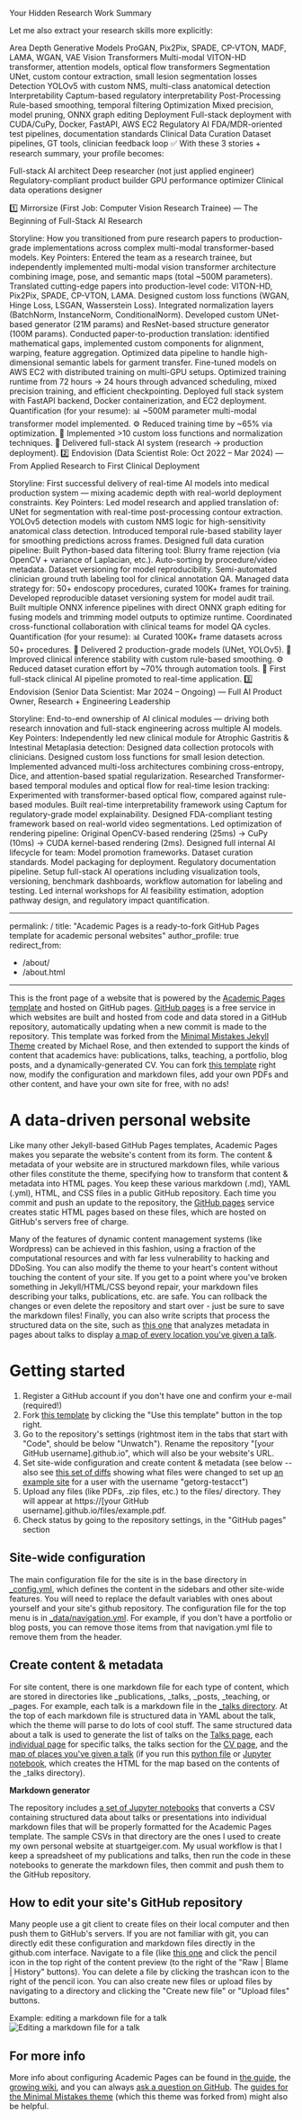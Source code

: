 Your Hidden Research Work Summary

Let me also extract your research skills more explicitly:

Area	Depth
Generative Models	ProGAN, Pix2Pix, SPADE, CP-VTON, MADF, LAMA, WGAN, VAE
Vision Transformers	Multi-modal VITON-HD transformer, attention models, optical flow transformers
Segmentation	UNet, custom contour extraction, small lesion segmentation losses
Detection	YOLOv5 with custom NMS, multi-class anatomical detection
Interpretability	Captum-based regulatory interpretability
Post-Processing	Rule-based smoothing, temporal filtering
Optimization	Mixed precision, model pruning, ONNX graph editing
Deployment	Full-stack deployment with CUDA/CuPy, Docker, FastAPI, AWS EC2
Regulatory AI	FDA/MDR-oriented test pipelines, documentation standards
Clinical Data Curation	Dataset pipelines, GT tools, clinician feedback loop
✅ With these 3 stories + research summary, your profile becomes:

Full-stack AI architect
Deep researcher (not just applied engineer)
Regulatory-compliant product builder
GPU performance optimizer
Clinical data operations designer



1️⃣ Mirrorsize (First Job: Computer Vision Research Trainee) — The Beginning of Full-Stack AI Research

Storyline:
How you transitioned from pure research papers to production-grade implementations across complex multi-modal transformer-based models.
Key Pointers:
Entered the team as a research trainee, but independently implemented multi-modal vision transformer architecture combining image, pose, and semantic maps (total ~500M parameters).
Translated cutting-edge papers into production-level code:
VITON-HD, Pix2Pix, SPADE, CP-VTON, LAMA.
Designed custom loss functions (WGAN, Hinge Loss, LSGAN, Wasserstein Loss).
Integrated normalization layers (BatchNorm, InstanceNorm, ConditionalNorm).
Developed custom UNet-based generator (21M params) and ResNet-based structure generator (100M params).
Conducted paper-to-production translation: identified mathematical gaps, implemented custom components for alignment, warping, feature aggregation.
Optimized data pipeline to handle high-dimensional semantic labels for garment transfer.
Fine-tuned models on AWS EC2 with distributed training on multi-GPU setups.
Optimized training runtime from 72 hours → 24 hours through advanced scheduling, mixed precision training, and efficient checkpointing.
Deployed full stack system with FastAPI backend, Docker containerization, and EC2 deployment.
Quantification (for your resume):
📊 ~500M parameter multi-modal transformer model implemented.
⚙️ Reduced training time by ~65% via optimization.
🔬 Implemented >10 custom loss functions and normalization techniques.
🚀 Delivered full-stack AI system (research → production deployment).
2️⃣ Endovision (Data Scientist Role: Oct 2022 – Mar 2024) — From Applied Research to First Clinical Deployment

Storyline:
First successful delivery of real-time AI models into medical production system — mixing academic depth with real-world deployment constraints.
Key Pointers:
Led model research and applied translation of:
UNet for segmentation with real-time post-processing contour extraction.
YOLOv5 detection models with custom NMS logic for high-sensitivity anatomical class detection.
Introduced temporal rule-based stability layer for smoothing predictions across frames.
Designed full data curation pipeline:
Built Python-based data filtering tool:
Blurry frame rejection (via OpenCV + variance of Laplacian, etc.).
Auto-sorting by procedure/video metadata.
Dataset versioning for model reproducibility.
Semi-automated clinician ground truth labeling tool for clinical annotation QA.
Managed data strategy for:
50+ endoscopy procedures, curated 100K+ frames for training.
Developed reproducible dataset versioning system for model audit trail.
Built multiple ONNX inference pipelines with direct ONNX graph editing for fusing models and trimming model outputs to optimize runtime.
Coordinated cross-functional collaboration with clinical teams for model QA cycles.
Quantification (for your resume):
📊 Curated 100K+ frame datasets across 50+ procedures.
🧪 Delivered 2 production-grade models (UNet, YOLOv5).
🚀 Improved clinical inference stability with custom rule-based smoothing.
⚙️ Reduced dataset curation effort by ~70% through automation tools.
🔬 First full-stack clinical AI pipeline promoted to real-time application.
3️⃣ Endovision (Senior Data Scientist: Mar 2024 – Ongoing) — Full AI Product Owner, Research + Engineering Leadership

Storyline:
End-to-end ownership of AI clinical modules — driving both research innovation and full-stack engineering across multiple AI models.
Key Pointers:
Independently led new clinical module for Atrophic Gastritis & Intestinal Metaplasia detection:
Designed data collection protocols with clinicians.
Designed custom loss functions for small lesion detection.
Implemented advanced multi-loss architectures combining cross-entropy, Dice, and attention-based spatial regularization.
Researched Transformer-based temporal modules and optical flow for real-time lesion tracking:
Experimented with transformer-based optical flow, compared against rule-based modules.
Built real-time interpretability framework using Captum for regulatory-grade model explainability.
Designed FDA-compliant testing framework based on real-world video segmentations.
Led optimization of rendering pipeline:
Original OpenCV-based rendering (25ms) → CuPy (10ms) → CUDA kernel-based rendering (2ms).
Designed full internal AI lifecycle for team:
Model promotion frameworks.
Dataset curation standards.
Model packaging for deployment.
Regulatory documentation pipeline.
Setup full-stack AI operations including visualization tools, versioning, benchmark dashboards, workflow automation for labeling and testing.
Led internal workshops for AI feasibility estimation, adoption pathway design, and regulatory impact quantification.


---
permalink: /
title: "Academic Pages is a ready-to-fork GitHub Pages template for academic personal websites"
author_profile: true
redirect_from: 
  - /about/
  - /about.html
---

This is the front page of a website that is powered by the [Academic Pages template](https://github.com/academicpages/academicpages.github.io) and hosted on GitHub pages. [GitHub pages](https://pages.github.com) is a free service in which websites are built and hosted from code and data stored in a GitHub repository, automatically updating when a new commit is made to the repository. This template was forked from the [Minimal Mistakes Jekyll Theme](https://mmistakes.github.io/minimal-mistakes/) created by Michael Rose, and then extended to support the kinds of content that academics have: publications, talks, teaching, a portfolio, blog posts, and a dynamically-generated CV. You can fork [this template](https://github.com/academicpages/academicpages.github.io) right now, modify the configuration and markdown files, add your own PDFs and other content, and have your own site for free, with no ads!

A data-driven personal website
======
Like many other Jekyll-based GitHub Pages templates, Academic Pages makes you separate the website's content from its form. The content & metadata of your website are in structured markdown files, while various other files constitute the theme, specifying how to transform that content & metadata into HTML pages. You keep these various markdown (.md), YAML (.yml), HTML, and CSS files in a public GitHub repository. Each time you commit and push an update to the repository, the [GitHub pages](https://pages.github.com/) service creates static HTML pages based on these files, which are hosted on GitHub's servers free of charge.

Many of the features of dynamic content management systems (like Wordpress) can be achieved in this fashion, using a fraction of the computational resources and with far less vulnerability to hacking and DDoSing. You can also modify the theme to your heart's content without touching the content of your site. If you get to a point where you've broken something in Jekyll/HTML/CSS beyond repair, your markdown files describing your talks, publications, etc. are safe. You can rollback the changes or even delete the repository and start over - just be sure to save the markdown files! Finally, you can also write scripts that process the structured data on the site, such as [this one](https://github.com/academicpages/academicpages.github.io/blob/master/talkmap.ipynb) that analyzes metadata in pages about talks to display [a map of every location you've given a talk](https://academicpages.github.io/talkmap.html).

Getting started
======
1. Register a GitHub account if you don't have one and confirm your e-mail (required!)
1. Fork [this template](https://github.com/academicpages/academicpages.github.io) by clicking the "Use this template" button in the top right. 
1. Go to the repository's settings (rightmost item in the tabs that start with "Code", should be below "Unwatch"). Rename the repository "[your GitHub username].github.io", which will also be your website's URL.
1. Set site-wide configuration and create content & metadata (see below -- also see [this set of diffs](http://archive.is/3TPas) showing what files were changed to set up [an example site](https://getorg-testacct.github.io) for a user with the username "getorg-testacct")
1. Upload any files (like PDFs, .zip files, etc.) to the files/ directory. They will appear at https://[your GitHub username].github.io/files/example.pdf.  
1. Check status by going to the repository settings, in the "GitHub pages" section

Site-wide configuration
------
The main configuration file for the site is in the base directory in [_config.yml](https://github.com/academicpages/academicpages.github.io/blob/master/_config.yml), which defines the content in the sidebars and other site-wide features. You will need to replace the default variables with ones about yourself and your site's github repository. The configuration file for the top menu is in [_data/navigation.yml](https://github.com/academicpages/academicpages.github.io/blob/master/_data/navigation.yml). For example, if you don't have a portfolio or blog posts, you can remove those items from that navigation.yml file to remove them from the header. 

Create content & metadata
------
For site content, there is one markdown file for each type of content, which are stored in directories like _publications, _talks, _posts, _teaching, or _pages. For example, each talk is a markdown file in the [_talks directory](https://github.com/academicpages/academicpages.github.io/tree/master/_talks). At the top of each markdown file is structured data in YAML about the talk, which the theme will parse to do lots of cool stuff. The same structured data about a talk is used to generate the list of talks on the [Talks page](https://academicpages.github.io/talks), each [individual page](https://academicpages.github.io/talks/2012-03-01-talk-1) for specific talks, the talks section for the [CV page](https://academicpages.github.io/cv), and the [map of places you've given a talk](https://academicpages.github.io/talkmap.html) (if you run this [python file](https://github.com/academicpages/academicpages.github.io/blob/master/talkmap.py) or [Jupyter notebook](https://github.com/academicpages/academicpages.github.io/blob/master/talkmap.ipynb), which creates the HTML for the map based on the contents of the _talks directory).

**Markdown generator**

The repository includes [a set of Jupyter notebooks](https://github.com/academicpages/academicpages.github.io/tree/master/markdown_generator
) that converts a CSV containing structured data about talks or presentations into individual markdown files that will be properly formatted for the Academic Pages template. The sample CSVs in that directory are the ones I used to create my own personal website at stuartgeiger.com. My usual workflow is that I keep a spreadsheet of my publications and talks, then run the code in these notebooks to generate the markdown files, then commit and push them to the GitHub repository.

How to edit your site's GitHub repository
------
Many people use a git client to create files on their local computer and then push them to GitHub's servers. If you are not familiar with git, you can directly edit these configuration and markdown files directly in the github.com interface. Navigate to a file (like [this one](https://github.com/academicpages/academicpages.github.io/blob/master/_talks/2012-03-01-talk-1.md) and click the pencil icon in the top right of the content preview (to the right of the "Raw | Blame | History" buttons). You can delete a file by clicking the trashcan icon to the right of the pencil icon. You can also create new files or upload files by navigating to a directory and clicking the "Create new file" or "Upload files" buttons. 

Example: editing a markdown file for a talk
![Editing a markdown file for a talk](/images/editing-talk.png)

For more info
------
More info about configuring Academic Pages can be found in [the guide](https://academicpages.github.io/markdown/), the [growing wiki](https://github.com/academicpages/academicpages.github.io/wiki), and you can always [ask a question on GitHub](https://github.com/academicpages/academicpages.github.io/discussions). The [guides for the Minimal Mistakes theme](https://mmistakes.github.io/minimal-mistakes/docs/configuration/) (which this theme was forked from) might also be helpful.
